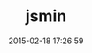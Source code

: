 ---
layout: post
title:  "jsmin"
repo:   "rgrove/jsmin"
date:   2015-02-18 17:26:59
gemurl: http://github.com/rgrove/jsmin/
---